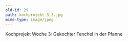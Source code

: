 ```yaml
---
old-id: 29
path: kochprojekt_3_3.jpg
mime-type: image/jpeg
---
```

Kochprojekt Woche 3:
Gekochter Fenchel in der Pfanne
